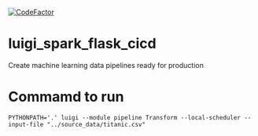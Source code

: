 [![CodeFactor](https://www.codefactor.io/repository/github/aalepere/luigi_spark_flask_cicd/badge)](https://www.codefactor.io/repository/github/aalepere/luigi_spark_flask_cicd)


# luigi_spark_flask_cicd
Create machine learning data pipelines ready for production

# Commamd to run
```shell
PYTHONPATH='.' luigi --module pipeline Transform --local-scheduler --input-file "../source_data/titanic.csv"
```
